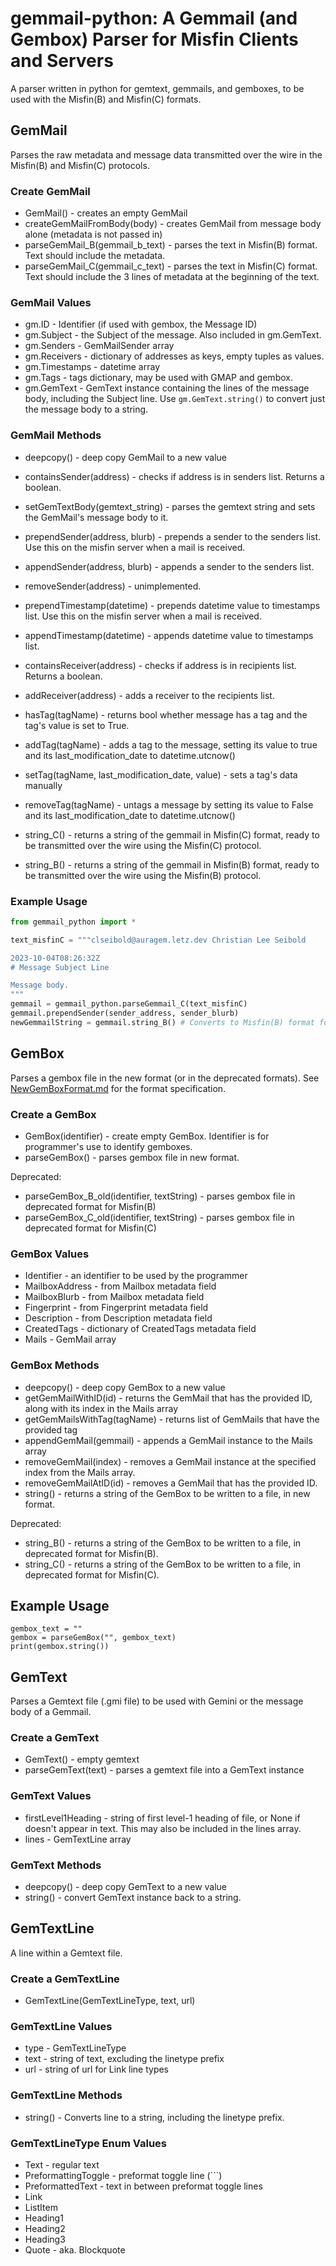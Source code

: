 # gemmail-python: A Gemmail (and Gembox) Parser for Misfin Clients and Servers

A parser written in python for gemtext, gemmails, and gemboxes, to be used with the Misfin(B) and Misfin(C) formats.

## GemMail

Parses the raw metadata and message data transmitted over the wire in the Misfin(B) and Misfin(C) protocols.

### Create GemMail
* GemMail() - creates an empty GemMail
* createGemMailFromBody(body) - creates GemMail from message body alone (metadata is not passed in)
* parseGemMail_B(gemmail_b_text) - parses the text in Misfin(B) format. Text should include the metadata.
* parseGemMail_C(gemmail_c_text) - parses the text in Misfin(C) format. Text should include the 3 lines of metadata at the beginning of the text.

### GemMail Values
* gm.ID - Identifier (if used with gembox, the Message ID)
* gm.Subject - the Subject of the message. Also included in gm.GemText.
* gm.Senders - GemMailSender array
* gm.Receivers - dictionary of addresses as keys, empty tuples as values.
* gm.Timestamps - datetime array
* gm.Tags - tags dictionary, may be used with GMAP and gembox.
* gm.GemText - GemText instance containing the lines of the message body, including the Subject line. Use `gm.GemText.string()` to convert just the message body to a string.

### GemMail Methods
* deepcopy() - deep copy GemMail to a new value
* containsSender(address) - checks if address is in senders list. Returns a boolean.
* setGemTextBody(gemtext_string) - parses the gemtext string and sets the GemMail's message body to it.
* prependSender(address, blurb) - prepends a sender to the senders list. Use this on the misfin server when a mail is received.
* appendSender(address, blurb) - appends a sender to the senders list.
* removeSender(address) - unimplemented.
* prependTimestamp(datetime) - prepends datetime value to timestamps list. Use this on the misfin server when a mail is received.
* appendTimestamp(datetime) - appends datetime value to timestamps list.
* containsReceiver(address) - checks if address is in recipients list. Returns a boolean.
* addReceiver(address) - adds a receiver to the recipients list.
* hasTag(tagName) - returns bool whether message has a tag and the tag's value is set to True.
* addTag(tagName) - adds a tag to the message, setting its value to true and its last_modification_date to datetime.utcnow()
* setTag(tagName, last_modification_date, value) - sets a tag's data manually
* removeTag(tagName) - untags a message by setting its value to False and its last_modification_date to datetime.utcnow()

* string_C() - returns a string of the gemmail in Misfin(C) format, ready to be transmitted over the wire using the Misfin(C) protocol.
* string_B() - returns a string of the gemmail in Misfin(B) format, ready to be transmitted over the wire using the Misfin(B) protocol.

### Example Usage
```python
from gemmail_python import *

text_misfinC = """clseibold@auragem.letz.dev Christian Lee Seibold

2023-10-04T08:26:32Z
# Message Subject Line

Message body.
"""
gemmail = gemmail_python.parseGemmail_C(text_misfinC)
gemmail.prependSender(sender_address, sender_blurb)
newGemmailString = gemmail.string_B() # Converts to Misfin(B) format for transmission via Misfin(B) protocol
```

## GemBox

Parses a gembox file in the new format (or in the deprecated formats). See [NewGemBoxFormat.md](NewGemBoxFormat.md) for the format specification.

### Create a GemBox
* GemBox(identifier) - create empty GemBox. Identifier is for programmer's use to identify gemboxes.
* parseGemBox() - parses gembox file in new format.

Deprecated:
* parseGemBox_B_old(identifier, textString) - parses gembox file in deprecated format for Misfin(B)
* parseGemBox_C_old(identifier, textString) - parses gembox file in deprecated format for Misfin(C)

### GemBox Values
* Identifier - an identifier to be used by the programmer
* MailboxAddress - from Mailbox metadata field
* MailboxBlurb - from Mailbox metadata field
* Fingerprint - from Fingerprint metadata field
* Description - from Description metadata field
* CreatedTags - dictionary of CreatedTags metadata field
* Mails - GemMail array

### GemBox Methods
* deepcopy() - deep copy GemBox to a new value
* getGemMailWithID(id) - returns the GemMail that has the provided ID, along with its index in the Mails array
* getGemMailsWithTag(tagName) - returns list of GemMails that have the provided tag
* appendGemMail(gemmail) - appends a GemMail instance to the Mails array
* removeGemMail(index) - removes a GemMail instance at the specified index from the Mails array.
* removeGemMailAtID(id) - removes a GemMail that has the provided ID.
* string() - returns a string of the GemBox to be written to a file, in new format.

Deprecated:
* string_B() - returns a string of the GemBox to be written to a file, in deprecated format for Misfin(B).
* string_C() - returns a string of the GemBox to be written to a file, in deprecated format for Misfin(C).

## Example Usage

```
gembox_text = ""
gembox = parseGemBox("", gembox_text)
print(gembox.string())
```

## GemText

Parses a Gemtext file (.gmi file) to be used with Gemini or the message body of a Gemmail.

### Create a GemText
* GemText() - empty gemtext
* parseGemText(text) - parses a gemtext file into a GemText instance

### GemText Values
* firstLevel1Heading - string of first level-1 heading of file, or None if doesn't appear in text. This may also be included in the lines array.
* lines - GemTextLine array

### GemText Methods
* deepcopy() - deep copy GemText to a new value
* string() - convert GemText instance back to a string.

## GemTextLine

A line within a Gemtext file.

### Create a GemTextLine
* GemTextLine(GemTextLineType, text, url)

### GemTextLine Values
* type - GemTextLineType
* text - string of text, excluding the linetype prefix
* url - string of url for Link line types

### GemTextLine Methods
* string() - Converts line to a string, including the linetype prefix.

### GemTextLineType Enum Values
* Text - regular text
* PreformattingToggle - preformat toggle line (\`\`\`)
* PreformattedText - text in between preformat toggle lines
* Link
* ListItem
* Heading1
* Heading2
* Heading3
* Quote - aka. Blockquote

